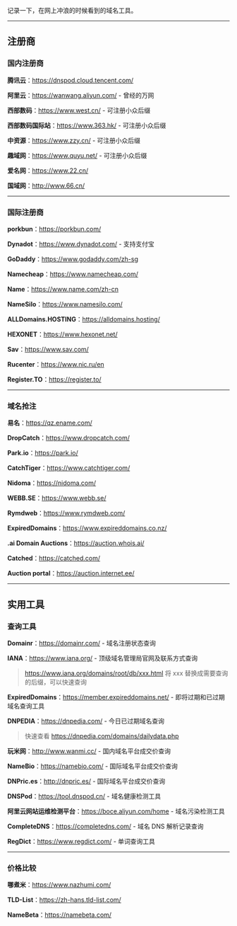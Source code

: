 记录一下，在网上冲浪的时候看到的域名工具。

---

## 注册商

### 国内注册商

**腾讯云**：https://dnspod.cloud.tencent.com/

**阿里云**：https://wanwang.aliyun.com/ - 曾经的万网

**西部数码**：https://www.west.cn/ - 可注册小众后缀

**西部数码国际站**：https://www.363.hk/ - 可注册小众后缀

**中资源**：https://www.zzy.cn/ - 可注册小众后缀

**趣域网**：https://www.quyu.net/ - 可注册小众后缀

**爱名网**：https://www.22.cn/

**国域网**：http://www.66.cn/

---

### 国际注册商

**porkbun**：https://porkbun.com/

**Dynadot**：https://www.dynadot.com/ - 支持支付宝

**GoDaddy**：https://www.godaddy.com/zh-sg

**Namecheap**：https://www.namecheap.com/

**Name**：https://www.name.com/zh-cn

**NameSilo**：https://www.namesilo.com/

**ALLDomains.HOSTING**：https://alldomains.hosting/

**HEXONET**：https://www.hexonet.net/

**Sav**：https://www.sav.com/

**Rucenter**：https://www.nic.ru/en

**Register.TO**：https://register.to/

---

### 域名抢注

**易名**：https://qz.ename.com/

**DropCatch**：https://www.dropcatch.com/

**Park.io**：https://park.io/

**CatchTiger**：https://www.catchtiger.com/

**Nidoma**：https://nidoma.com/

**WEBB.SE**：https://www.webb.se/

**Rymdweb**：https://www.rymdweb.com/

**ExpiredDomains**：https://www.expireddomains.co.nz/

**.ai Domain Auctions**：https://auction.whois.ai/

**Catched**：https://catched.com/

**Auction portal**：https://auction.internet.ee/

---

## 实用工具

### 查询工具

**Domainr**：https://domainr.com/ - 域名注册状态查询

**IANA**：https://www.iana.org/ - 顶级域名管理局官网及联系方式查询

> https://www.iana.org/domains/root/db/xxx.html
> 将 xxx 替换成需要查询的后缀，可以快速查询

**ExpiredDomains**：https://member.expireddomains.net/ - 即将过期和已过期域名查询工具

**DNPEDIA**：https://dnpedia.com/ - 今日已过期域名查询

> 快速查看 https://dnpedia.com/domains/dailydata.php

**玩米网**：http://www.wanmi.cc/ - 国内域名平台成交价查询

**NameBio**：https://namebio.com/ - 国际域名平台成交价查询

**DNPric.es**：http://dnpric.es/ - 国际域名平台成交价查询

**DNSPod**：https://tool.dnspod.cn/ - 域名健康检测工具

**阿里云网站运维检测平台**：https://boce.aliyun.com/home - 域名污染检测工具

**CompleteDNS**：https://completedns.com/ - 域名 DNS 解析记录查询

**RegDict**：https://www.regdict.com/ - 单词查询工具

---

### 价格比较

**哪煮米**：https://www.nazhumi.com/

**TLD-List**：https://zh-hans.tld-list.com/

**NameBeta**：https://namebeta.com/
